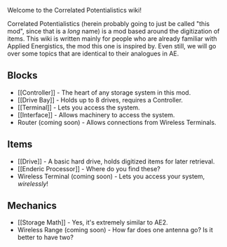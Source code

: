 Welcome to the Correlated Potentialistics wiki!


Correlated Potentialistics (herein probably going to just be called "this mod", since that is a *long* name) is a mod based around the digitization of items. This wiki is written mainly for people who are already familiar with Applied Energistics, the mod this one is inspired by. Even still, we will go over some topics that are identical to their analogues in AE.

## Blocks

* [[Controller]] - The heart of any storage system in this mod.
* [[Drive Bay]] - Holds up to 8 drives, requires a Controller.
* [[Terminal]] - Lets you access the system.
* [[Interface]] - Allows machinery to access the system.
* Router (coming soon) - Allows connections from Wireless Terminals.

## Items

* [[Drive]] - A basic hard drive, holds digitized items for later retrieval.
* [[Enderic Processor]] - Where do you find these?
* Wireless Terminal (coming soon) - Lets you access your system, *wirelessly*!

## Mechanics

* [[Storage Math]] - Yes, it's extremely similar to AE2.
* Wireless Range (coming soon) - How far does one antenna go? Is it better to have two?